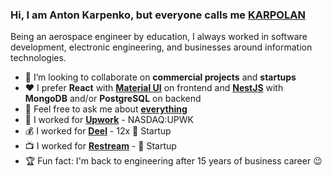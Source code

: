 ### Hi, I am Anton Karpenko, but everyone calls me [KARPOLAN](https://karpolan.com)

Being an aerospace engineer by education, I always worked in software development, electronic engineering, and businesses around information technologies.

<!-- I know everything about nothing :) -->

- :mag_right: I’m looking to collaborate on **commercial projects** and **startups**
- :heart: I prefer **React** with **[Material UI](https://mui.com/)** on frontend and **[NestJS](https://nestjs.com/)** with **MongoDB** and/or **PostgreSQL** on backend 
- 💬 Feel free to ask me about **[everything](https://www.patreon.com/karpolan)**
- :green_book: I worked for **[Upwork](https://www.upwork.com/freelancers/~0105ffc44daf0cea49)** - NASDAQ:UPWK
- :moneybag: I worked for **[Deel](https://bit.ly/karpolan-deel)**  - 12x :unicorn: Startup
- :tv: I worked for **[Restream](https://bit.ly/restream-karpolan)** - :unicorn: Startup
- :trophy: Fun fact: I'm back to engineering after 15 years of business career :wink:
